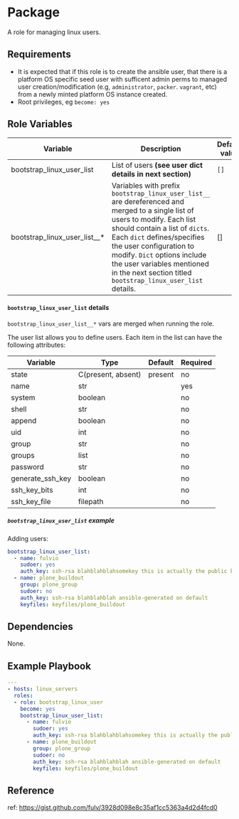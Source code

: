 
# Package

A role for managing linux users.

## Requirements

- It is expected that if this role is to create the ansible user, that there is a platform OS specific seed user with sufficent admin perms to managed user creation/modification (e.g, `administrator`, `packer`. `vagrant`, etc) from a newly minted platform OS instance created.
- Root privileges, eg `become: yes`

## Role Variables

| Variable                     | Description                                                                                                                                                                                                                                                                                                                                             | Default value |
|------------------------------|---------------------------------------------------------------------------------------------------------------------------------------------------------------------------------------------------------------------------------------------------------------------------------------------------------------------------------------------------------|---------------|
| bootstrap_linux_user_list    | List of users **(see user dict details in next section)**                                                                                                                                                                                                                                                                                               | `[]`          |
| bootstrap_linux_user_list__* | Variables with prefix `bootstrap_linux_user_list__` are dereferenced and merged to a single list of users to modify.  Each list should contain a list of `dicts`.  Each `dict` defines/specifies the user configuration to modify.  `Dict` options include the user variables mentioned in the next section titled `bootstrap_linux_user_list` details. | []            |

#### `bootstrap_linux_user_list` details

`bootstrap_linux_user_list__*` vars are merged when running the role. 

The user list allows you to define users. Each item in the list can have the following attributes:

| Variable         | Type               | Default | Required |
|------------------|--------------------|---------|----------|
| state            | C(present, absent) | present | no       |
| name             | str                |         | yes      |                                   
| system           | boolean            |         | no       |        
| shell            | str                |         | no       |         
| append           | boolean            |         | no       | 
| uid              | int                |         | no       |         
| group            | str                |         | no       |   
| groups           | list               |         | no       |   
| password         | str                |         | no       |                                                 
| generate_ssh_key | boolean            |         | no       |         
| ssh_key_bits     | int                |         | no       | 
| ssh_key_file     | filepath           |         | no       |         

##### `bootstrap_linux_user_list` example
Adding users:

```yaml
bootstrap_linux_user_list:
  - name: fulvio
    sudoer: yes
    auth_key: ssh-rsa blahblahblahsomekey this is actually the public key in cleartext
  - name: plone_buildout
    group: plone_group
    sudoer: no
    auth_key: ssh-rsa blahblahblah ansible-generated on default
    keyfiles: keyfiles/plone_buildout

```

## Dependencies

None.

## Example Playbook

```yaml
---
- hosts: linux_servers
  roles:
  - role: bootstrap_linux_user
    become: yes
    bootstrap_linux_user_list:
      - name: fulvio
        sudoer: yes
        auth_key: ssh-rsa blahblahblahsomekey this is actually the public key in cleartext
      - name: plone_buildout
        group: plone_group
        sudoer: no
        auth_key: ssh-rsa blahblahblah ansible-generated on default
        keyfiles: keyfiles/plone_buildout
```

## Reference

ref: https://gist.github.com/fulv/3928d098e8c35af1cc5363a4d2d4fcd0
